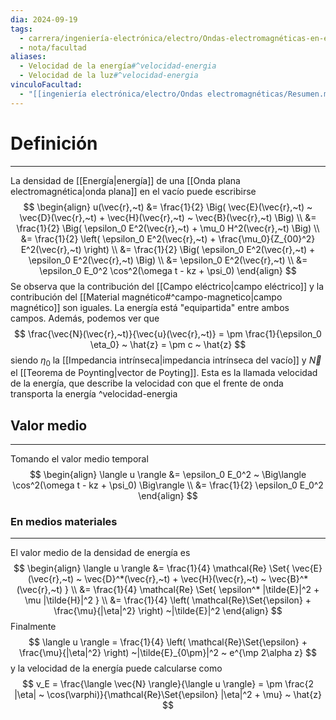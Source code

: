 ```yaml
---
dia: 2024-09-19
tags:
  - carrera/ingeniería-electrónica/electro/Ondas-electromagnéticas-en-el-vacío
  - nota/facultad
aliases:
  - Velocidad de la energía#^velocidad-energia
  - Velocidad de la luz#^velocidad-energia
vinculoFacultad:
  - "[[ingeniería electrónica/electro/Ondas electromagnéticas/Resumen.md]]"
---
```

# Definición
---
La densidad de [[Energía|energía]] de una [[Onda plana electromagnética|onda plana]] en el vacío puede escribirse $$ \begin{align} 
    u(\vec{r},~t) &= \frac{1}{2} \Big( \vec{E}(\vec{r},~t) ~ \vec{D}(\vec{r},~t) + \vec{H}(\vec{r},~t) ~ \vec{B}(\vec{r},~t) \Big) \\
     &= \frac{1}{2} \Big( \epsilon_0 E^2(\vec{r},~t) + \mu_0 H^2(\vec{r},~t) \Big) \\
     &= \frac{1}{2} \left( \epsilon_0 E^2(\vec{r},~t) + \frac{\mu_0}{Z_{00}^2} E^2(\vec{r},~t) \right) \\
     &= \frac{1}{2} \Big( \epsilon_0 E^2(\vec{r},~t) + \epsilon_0 E^2(\vec{r},~t) \Big) \\
     &= \epsilon_0 E^2(\vec{r},~t) \\
     &= \epsilon_0 E_0^2 \cos^2(\omega t - kz + \psi_0)
\end{align} $$
Se observa que la contribución del [[Campo eléctrico|campo eléctrico]] y la contribución del [[Material magnético#^campo-magnetico|campo magnético]] son iguales. La energía está "equipartida" entre ambos campos. Además, podemos ver que $$ \frac{\vec{N}(\vec{r},~t)}{\vec{u}(\vec{r},~t)} = \pm \frac{1}{\epsilon_0 \eta_0} ~ \hat{z} = \pm c ~ \hat{z} $$ siendo $\eta_0$ la [[Impedancia intrínseca|impedancia intrínseca del vacío]] y $\vec{N}$ el [[Teorema de Poynting|vector de Poyting]]. Esta es la llamada velocidad de la energía, que describe la velocidad con que el frente de onda transporta la energía ^velocidad-energia

## Valor medio
---
Tomando el valor medio temporal $$ \begin{align} 
    \langle u \rangle &= \epsilon_0 E_0^2 ~ \Big\langle \cos^2(\omega t - kz + \psi_0) \Big\rangle \\
     &= \frac{1}{2} \epsilon_0 E_0^2
\end{align} $$
### En medios materiales
---
El valor medio de la densidad de energía es $$ \begin{align} 
    \langle u \rangle &= \frac{1}{4} \mathcal{Re} \Set{ \vec{E}(\vec{r},~t) ~ \vec{D}^*(\vec{r},~t) + \vec{H}(\vec{r},~t) ~ \vec{B}^*(\vec{r},~t) } \\
     &= \frac{1}{4} \mathcal{Re} \Set{ \epsilon^* |\tilde{E}|^2 + \mu |\tilde{H}|^2 } \\
     &= \frac{1}{4} \left( \mathcal{Re}\Set{\epsilon} + \frac{\mu}{|\eta|^2} \right) ~|\tilde{E}|^2
\end{align} $$
Finalmente $$ \langle u \rangle = \frac{1}{4} \left( \mathcal{Re}\Set{\epsilon} + \frac{\mu}{|\eta|^2} \right) ~|\tilde{E}_{0\pm}|^2 ~ e^{\mp 2\alpha z} $$
y la velocidad de la energía puede calcularse como $$ v_E = \frac{\langle \vec{N} \rangle}{\langle u \rangle} = \pm \frac{2 |\eta| ~ \cos(\varphi)}{\mathcal{Re}\Set{\epsilon} |\eta|^2 + \mu} ~ \hat{z} $$